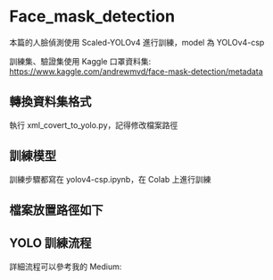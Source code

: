 # Face_mask_detection
本篇的人臉偵測使用 Scaled-YOLOv4 進行訓練，model 為 YOLOv4-csp

訓練集、驗證集使用 Kaggle 口罩資料集: https://www.kaggle.com/andrewmvd/face-mask-detection/metadata

## 轉換資料集格式
執行 xml_covert_to_yolo.py，記得修改檔案路徑

## 訓練模型
訓練步驟都寫在 yolov4-csp.ipynb，在 Colab 上進行訓練

## 檔案放置路徑如下


## YOLO 訓練流程
詳細流程可以參考我的 Medium: 
